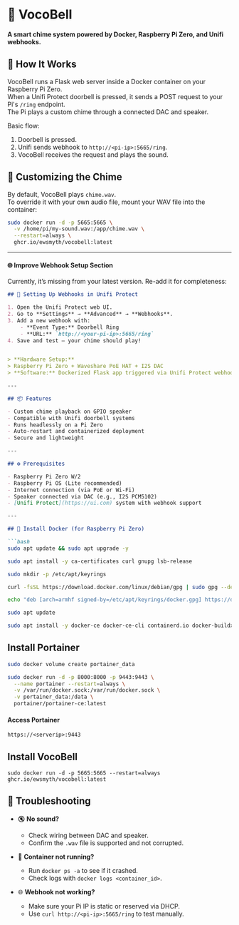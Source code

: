 # 🔔 VocoBell
**A smart chime system powered by Docker, Raspberry Pi Zero, and Unifi webhooks.**


## 🧠 How It Works

VocoBell runs a Flask web server inside a Docker container on your Raspberry Pi Zero.  
When a Unifi Protect doorbell is pressed, it sends a POST request to your Pi's `/ring` endpoint.  
The Pi plays a custom chime through a connected DAC and speaker.

Basic flow:

1. Doorbell is pressed.
2. Unifi sends webhook to `http://<pi-ip>:5665/ring`.
3. VocoBell receives the request and plays the sound.

## 🎵 Customizing the Chime

By default, VocoBell plays `chime.wav`.  
To override it with your own audio file, mount your WAV file into the container:

```bash
sudo docker run -d -p 5665:5665 \
  -v /home/pi/my-sound.wav:/app/chime.wav \
  --restart=always \
  ghcr.io/ewsmyth/vocobell:latest
```


---

#### 🌐 Improve Webhook Setup Section

Currently, it’s missing from your latest version. Re-add it for completeness:

```markdown
## 🔄 Setting Up Webhooks in Unifi Protect

1. Open the Unifi Protect web UI.
2. Go to **Settings** → **Advanced** → **Webhooks**.
3. Add a new webhook with:
    - **Event Type:** Doorbell Ring
    - **URL:** `http://<your-pi-ip>:5665/ring`
4. Save and test — your chime should play!


> **Hardware Setup:**  
> Raspberry Pi Zero + Waveshare PoE HAT + I2S DAC  
> **Software:** Dockerized Flask app triggered via Unifi Protect webhooks

---

## 📦 Features

- Custom chime playback on GPIO speaker
- Compatible with Unifi doorbell systems
- Runs headlessly on a Pi Zero
- Auto-restart and containerized deployment
- Secure and lightweight

---

## ⚙️ Prerequisites

- Raspberry Pi Zero W/2
- Raspberry Pi OS (Lite recommended)
- Internet connection (via PoE or Wi-Fi)
- Speaker connected via DAC (e.g., I2S PCM5102)
- [Unifi Protect](https://ui.com) system with webhook support

---

## 🐳 Install Docker (for Raspberry Pi Zero)

```bash
sudo apt update && sudo apt upgrade -y
```
```bash
sudo apt install -y ca-certificates curl gnupg lsb-release
```
```bash
sudo mkdir -p /etc/apt/keyrings
```
```bash
curl -fsSL https://download.docker.com/linux/debian/gpg | sudo gpg --dearmor -o /etc/apt/keyrings/docker.gpg
```
```bash
echo "deb [arch=armhf signed-by=/etc/apt/keyrings/docker.gpg] https://download.docker.com/linux/debian $(lsb_release -cs) stable" | sudo tee /etc/apt/sources.list.d/docker.list > /dev/null
```
```bash
sudo apt update
```
```bash
sudo apt install -y docker-ce docker-ce-cli containerd.io docker-buildx-plugin docker-compose-plugin
```
## Install Portainer
```bash
sudo docker volume create portainer_data
```
```bash
sudo docker run -d -p 8000:8000 -p 9443:9443 \
  --name portainer --restart=always \
  -v /var/run/docker.sock:/var/run/docker.sock \
  -v portainer_data:/data \
  portainer/portainer-ce:latest
```
#### Access Portainer
```
https://<serverip>:9443
```
## Install VocoBell
```
sudo docker run -d -p 5665:5665 --restart=always ghcr.io/ewsmyth/vocobell:latest
```

## 🧯 Troubleshooting

- 🔇 **No sound?**
  - Check wiring between DAC and speaker.
  - Confirm the `.wav` file is supported and not corrupted.

- 🔁 **Container not running?**
  - Run `docker ps -a` to see if it crashed.
  - Check logs with `docker logs <container_id>`.

- 🌐 **Webhook not working?**
  - Make sure your Pi IP is static or reserved via DHCP.
  - Use `curl http://<pi-ip>:5665/ring` to test manually.

